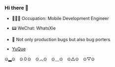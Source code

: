 ### Hi there 👋

- 👨🏻‍💻 Occupation: Mobile Development Engineer
- 📟 WeChat: WhatsXie
- 🤪 Not only production bugs but also bug porters

- [YuQue](https://www.yuque.com/xietian-dz3wk)

⊙▂⊙　⊙０⊙　⊙︿⊙　⊙﹏⊙　⊙△⊙　⊙▽⊙
